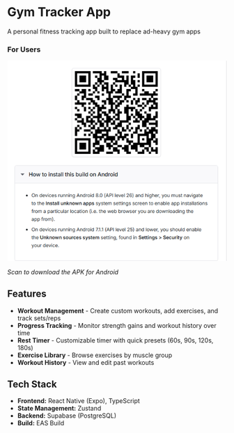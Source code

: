 # Gym Tracker App
A personal fitness tracking app built to replace ad-heavy gym apps

### For Users
![Gym Tracker App](assets/screenshot.png)

*Scan to download the APK for Android*

## Features

- **Workout Management** - Create custom workouts, add exercises, and track sets/reps
- **Progress Tracking** - Monitor strength gains and workout history over time
- **Rest Timer** - Customizable timer with quick presets (60s, 90s, 120s, 180s)
- **Exercise Library** - Browse exercises by muscle group
- **Workout History** - View and edit past workouts

## Tech Stack

- **Frontend:** React Native (Expo), TypeScript
- **State Management:** Zustand
- **Backend:** Supabase (PostgreSQL)
- **Build:** EAS Build
